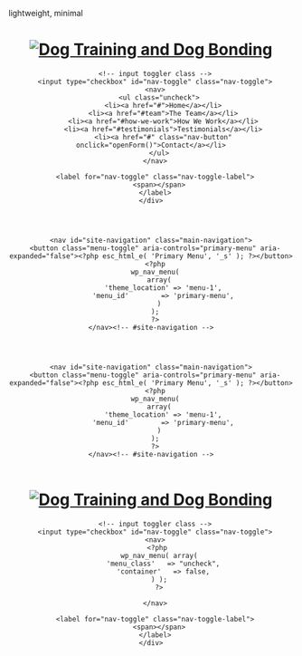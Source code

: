lightweight, minimal


<!DOCTYPE HTML>
<html class="no-js" lang="en">
<head>
  <meta charset="utf-8" /> 
  <meta name="viewport" content="width=device-width, initial-scale=1">
  <link rel="stylesheet" href="<?php echo get_template_directory_uri(); ?>/dist/css/4_libraries/fontawesome-all.css" />
  <link rel="stylesheet" type="text/css" href="<?php echo get_template_directory_uri(); ?>/dist/css/bundle.css">
  <script src="<?php echo get_template_directory_uri(); ?>/dist/js/slick.js"></script>
  
  <title>Evergreen Educational Advisors - EEA</title>
</head>


<!-- page header and navigation -->
  <header>
    <div id="nav-wrap">
      <h1 class="logo">
        <a href="/"><img src="<?php echo get_template_directory_uri(); ?>/dist/images/dog-training-logo.svg" alt="Dog Training and Dog Bonding"></a>
      </h1>

      <!-- input toggler class -->
      <input type="checkbox" id="nav-toggle" class="nav-toggle">
      <nav>
        <ul class="uncheck">
          <li><a href="#">Home</a></li>
          <li><a href="#team">The Team</a></li>
          <li><a href="#how-we-work">How We Work</a></li>
          <li><a href="#testimonials">Testimonials</a></li>
          <li><a href="#" class="nav-button" onclick="openForm()">Contact</a></li>
        </ul>
      </nav>

      <label for="nav-toggle" class="nav-toggle-label">
        <span></span>
      </label>
    </div>
  </header>

  <header id="masthead" class="site-header">
    <div class="site-branding">
      <?php
      the_custom_logo();
      if ( is_front_page() && is_home() ) :
        ?>
        <h1 class="site-title"><a href="<?php echo esc_url( home_url( '/' ) ); ?>" rel="home"><?php bloginfo( 'name' ); ?></a></h1>
        <?php
      else :
        ?>
        <p class="site-title"><a href="<?php echo esc_url( home_url( '/' ) ); ?>" rel="home"><?php bloginfo( 'name' ); ?></a></p>
        <?php
      endif;
      $_s_description = get_bloginfo( 'description', 'display' );
      if ( $_s_description || is_customize_preview() ) :
        ?>
        <p class="site-description"><?php echo $_s_description; // phpcs:ignore WordPress.Security.EscapeOutput.OutputNotEscaped ?></p>
      <?php endif; ?>
    </div><!-- .site-branding -->

    <nav id="site-navigation" class="main-navigation">
      <button class="menu-toggle" aria-controls="primary-menu" aria-expanded="false"><?php esc_html_e( 'Primary Menu', '_s' ); ?></button>
      <?php
      wp_nav_menu(
        array(
          'theme_location' => 'menu-1',
          'menu_id'        => 'primary-menu',
        )
      );
      ?>
    </nav><!-- #site-navigation -->
  </header><!-- #masthead -->

  <header id="masthead" class="site-header">
    <div class="site-branding">
      <?php
      the_custom_logo();
      if ( is_front_page() && is_home() ) :
        ?>
        <h1 class="site-title"><a href="<?php echo esc_url( home_url( '/' ) ); ?>" rel="home"><?php bloginfo( 'name' ); ?></a></h1>
        <?php
      else :
        ?>
        <p class="site-title"><a href="<?php echo esc_url( home_url( '/' ) ); ?>" rel="home"><?php bloginfo( 'name' ); ?></a></p>
        <?php
      endif;
      $_s_description = get_bloginfo( 'description', 'display' );
      if ( $_s_description || is_customize_preview() ) :
        ?>
        <p class="site-description"><?php echo $_s_description; // phpcs:ignore WordPress.Security.EscapeOutput.OutputNotEscaped ?></p>
      <?php endif; ?>
    </div><!-- .site-branding -->

    <nav id="site-navigation" class="main-navigation">
      <button class="menu-toggle" aria-controls="primary-menu" aria-expanded="false"><?php esc_html_e( 'Primary Menu', '_s' ); ?></button>
      <?php
      wp_nav_menu(
        array(
          'theme_location' => 'menu-1',
          'menu_id'        => 'primary-menu',
        )
      );
      ?>
    </nav><!-- #site-navigation -->
  </header><!-- #masthead -->

<!-- working WordPress header -->
<header>
    <div id="nav-wrap">
      <h1 class="logo">
        <a href="/"><img src="<?php echo get_template_directory_uri(); ?>/dist/images/dog-training-logo.svg" alt="Dog Training and Dog Bonding"></a>
      </h1>

      <!-- input toggler class -->
      <input type="checkbox" id="nav-toggle" class="nav-toggle">
      <nav>
        <?php 
        wp_nav_menu( array(
          'menu_class'   => "uncheck",
          'container'   => false,
        ) );
        ?>
     
      </nav>

      <label for="nav-toggle" class="nav-toggle-label">
        <span></span>
      </label>
    </div>
  </header>